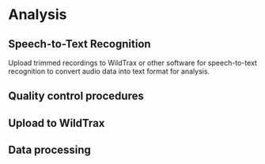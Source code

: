 # Analysis

## Speech-to-Text Recognition

Upload trimmed recordings to WildTrax or other software for speech-to-text recognition to convert audio data into text format for analysis.

## Quality control procedures

## Upload to WildTrax

## Data processing

